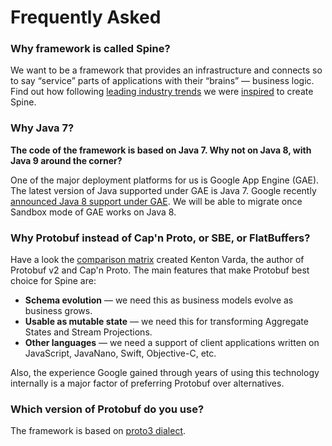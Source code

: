 # Frequently Asked

 
### Why framework is called Spine?
 We want to be a framework that provides an infrastructure and connects so to say “service” parts of applications with their “brains” — business logic. 
 Find out how following [leading industry trends](/docs/guides/priorart.html) we were [inspired](/docs/guides/motivation.html) to create Spine. 

### Why Java 7?
**The code of the framework is based on Java 7. Why not on Java 8, with Java 9 around the corner?**

One of the major deployment platforms for us is Google App Engine (GAE). The latest version of Java supported under GAE is Java 7. Google recently [announced Java 8 support under GAE](https://youtu.be/aKUlu9-psZo?t=15m30s). We will be able to migrate once Sandbox mode of GAE works on Java 8.

### Why Protobuf instead of Cap'n Proto, or SBE, or FlatBuffers?
Have a look the [comparison matrix](https://capnproto.org/news/2014-06-17-capnproto-flatbuffers-sbe.html) created Kenton Varda, the author of Protobuf v2 and Cap'n Proto. The main features that make Protobuf best choice for Spine are:

* **Schema evolution** — we need this as business models evolve as business grows.
* **Usable as mutable state** — we need this for transforming Aggregate States and Stream Projections.
* **Other languages** — we need a support of client applications written on JavaScript, JavaNano, Swift, Objective-C, etc.

Also, the experience Google gained through years of using this technology internally is a major factor of preferring Protobuf over alternatives.

### Which version of Protobuf do you use?
The framework is based on [proto3 dialect](https://developers.google.com/protocol-buffers/docs/proto3).
